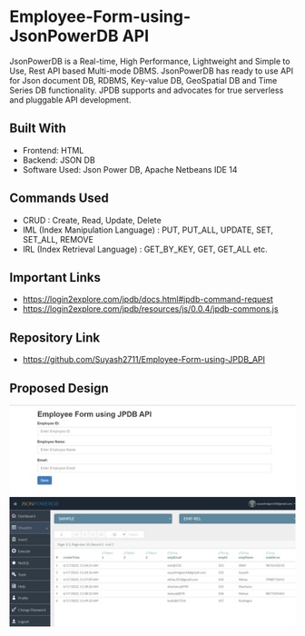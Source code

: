 # Employee-Form-using-JsonPowerDB API
JsonPowerDB is a Real-time, High Performance, Lightweight and Simple to Use, Rest API based Multi-mode DBMS. JsonPowerDB has ready to use API for Json document DB, RDBMS, Key-value DB, GeoSpatial DB and Time Series DB functionality. JPDB supports and advocates for true serverless and pluggable API development.

## Built With

- Frontend: HTML
- Backend: JSON DB
- Software Used: Json Power DB, Apache Netbeans IDE 14


## Commands Used

- CRUD : Create, Read, Update, Delete
- IML (Index Manipulation Language) : PUT, PUT_ALL, UPDATE, SET, SET_ALL, REMOVE
- IRL (Index Retrieval Language) : GET_BY_KEY, GET, GET_ALL etc.

## Important Links
- https://login2explore.com/jpdb/docs.html#jpdb-command-request
- https://login2explore.com/jpdb/resources/js/0.0.4/jpdb-commons.js

## Repository Link
- https://github.com/Suyash2711/Employee-Form-using-JPDB_API

## Proposed Design
![Design1](https://github.com/Suyash2711/Employee-Form-using-JPDB_API/blob/master/domain_page.png) ![Design2](https://github.com/Suyash2711/Employee-Form-using-JPDB_API/blob/master/databse.png)
